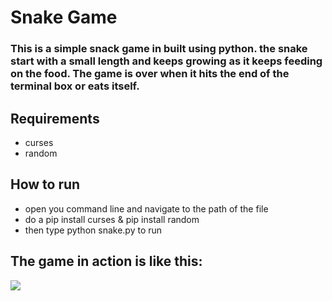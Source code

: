 # Snake Game

### This is a simple snack game in built using python. the snake start with a small length and keeps growing as it keeps feeding on the food. The game is over when it hits the end of the terminal box or eats itself.

## Requirements
-  curses
- random

## How to run
- open you command line and navigate to the path of the file
- do a pip install curses & pip install random
- then type python snake.py to run

## The game in action is like this:

<img src="https://github.com/oyerohabib/Python-project-Scripts/blob/oyerohabib-2/SNAKE_GAME/snake-game.png">
